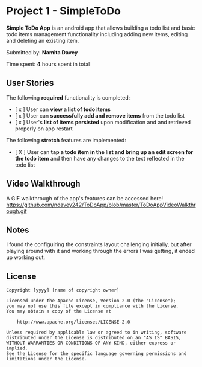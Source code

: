 # Project 1 - SimpleToDo

**Simple ToDo App** is an android app that allows building a todo list and basic todo items management functionality including adding new items, editing and deleting an existing item.

Submitted by: **Namita Davey**

Time spent: **4** hours spent in total

## User Stories

The following **required** functionality is completed:

* [ x ] User can **view a list of todo items**
* [ x ] User can **successfully add and remove items** from the todo list
* [ x ] User's **list of items persisted** upon modification and and retrieved properly on app restart

The following **stretch** features are implemented:

* [ X ] User can **tap a todo item in the list and bring up an edit screen for the todo item** and then have any changes to the text reflected in the todo list

## Video Walkthrough

A GIF walkthrough of the app's features can be accessed here!
https://github.com/ndavey242/ToDoApp/blob/master/ToDoAppVideoWalkthrough.gif


## Notes

I found the configuiring the constraints layout challenging initially, but after playing around with it and working through the errors I was getting, it ended up working out. 

## License

    Copyright [yyyy] [name of copyright owner]

    Licensed under the Apache License, Version 2.0 (the "License");
    you may not use this file except in compliance with the License.
    You may obtain a copy of the License at

        http://www.apache.org/licenses/LICENSE-2.0

    Unless required by applicable law or agreed to in writing, software
    distributed under the License is distributed on an "AS IS" BASIS,
    WITHOUT WARRANTIES OR CONDITIONS OF ANY KIND, either express or implied.
    See the License for the specific language governing permissions and
    limitations under the License.

